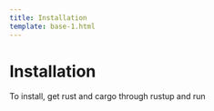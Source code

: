 ```yaml
---
title: Installation
template: base-1.html
---
```


# Installation

To install, get rust and cargo through rustup and run


